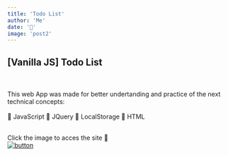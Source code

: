 ```yaml
---
title: 'Todo List'
author: 'Me'
date: '📰'
image: 'post2'
---
```


## [Vanilla JS] Todo List
<br></br>
This web App was made for better undertanding and practice of the next technical concepts:
<br></br>
&#128196; JavaScript
&#128211; JQuery
&#128211; LocalStorage
&#128296; HTML
<br></br>

Click the image to acces the site 📖                                                              
[![button](https://res.cloudinary.com/byplants/image/upload/c_thumb,w_200,g_face/v1617361459/byplantsmedia/advisor-to-do-list_xsf2mt.jpg)](https://lucasninjaturtle.github.io/myTaskList/)
